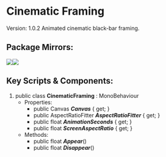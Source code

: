 # Cinematic Framing
Version: 1.0.2
Animated cinematic black-bar framing.

## Package Mirrors:
[<img src='https://img.itch.zone/aW1nLzEzNzQ2ODk4LnBuZw==/original/Rv4m96.png'>](https://iron-mountain.itch.io/cinematic-framing)[<img src='https://img.itch.zone/aW1nLzEzNzQ2ODg3LnBuZw==/original/npRUfq.png'>](https://github.com/Iron-Mountain-Software/cinematic-framing)
## Key Scripts & Components:
1. public class **CinematicFraming** : MonoBehaviour
   * Properties: 
      * public Canvas ***Canvas***  { get; }
      * public AspectRatioFitter ***AspectRatioFitter***  { get; }
      * public float ***AnimationSeconds***  { get; }
      * public float ***ScreenAspectRatio***  { get; }
   * Methods: 
      * public float ***Appear***()
      * public float ***Disappear***()
